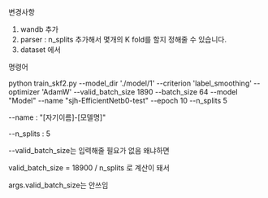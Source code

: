 변경사항

1. wandb 추가
2. parser : n_splits 추가해서 몇개의 K fold를 할지 정해줄 수 있습니다.
3. dataset 에서 



명령어

python train_skf2.py --model_dir './model/1' --criterion 'label_smoothing' --optimizer 'AdamW' --valid_batch_size 1890 --batch_size 64 --model "Model" --name "sjh-EfficientNetb0-test" --epoch 10 --n_splits 5  



--name : "[자기이름]-[모델명]"

--n_splits : 5

--valid_batch_size는 입력해줄 필요가 없음 왜냐하면

valid_batch_size = 18900 / n_splits 로 계산이 돼서

args.valid_batch_size는 안쓰임